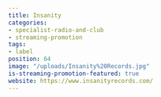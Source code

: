 ```yaml
---
title: Insanity
categories:
- specialist-radio-and-club
- streaming-promotion
tags:
- label
position: 64
image: "/uploads/Insanity%20Records.jpg"
is-streaming-promotion-featured: true
website: https://www.insanityrecords.com/
---
```


